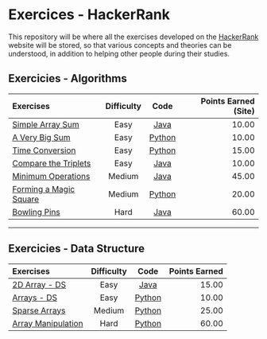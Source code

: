 # Exercices - HackerRank
This repository will be where all the exercises developed on the [HackerRank](https://www.hackerrank.com/dashboard) website will be stored, so that various concepts and theories can be understood, in addition to helping other people during their studies.

## Exercicies - Algorithms

|   Exercises  |  Difficulty  |  Code  |    Points Earned (Site)   |
| :---         |     :---:      |     :---:      |          ---: |
| [Simple Array Sum](https://www.hackerrank.com/challenges/simple-array-sum/problem)   | Easy    | [Java](https://github.com/brunofaria27/HackerRankExercices/tree/main/Algorithms/Easy/Simple%20Array%20Sum)     | 10.00    |
| [A Very Big Sum](https://www.hackerrank.com/challenges/a-very-big-sum/problem?isFullScreen=true)   | Easy    | [Python](https://github.com/brunofaria27/HackerRankExercices/tree/main/Algorithms/Easy/A%20Very%20Big%20Sum)     | 10.00    |
| [Time Conversion](https://www.hackerrank.com/challenges/time-conversion/problem?isFullScreen=true)   | Easy    | [Python](https://github.com/brunofaria27/HackerRankExercices/tree/main/Algorithms/Easy/Time%20Conversion)     | 15.00    |
| [Compare the Triplets](https://www.hackerrank.com/challenges/compare-the-triplets/problem?isFullScreen=true)   | Easy    | [Java](https://github.com/brunofaria27/HackerRankExercices/tree/main/Algorithms/Easy/Compare%20the%20Triplets)     | 10.00    |
| [Minimum Operations](https://www.hackerrank.com/challenges/minimum-operations/problem)   | Medium    | [Java](https://github.com/brunofaria27/HackerRankExercices/tree/main/Algorithms/Medium/Minimum%20Operations)     | 45.00    |
| [Forming a Magic Square](https://www.hackerrank.com/challenges/magic-square-forming/problem)   | Medium    | [Python](https://github.com/brunofaria27/HackerRankExercices/tree/main/Algorithms/Medium/Forming%20a%20Magic%20Square)     | 20.00    |
| [Bowling Pins](https://www.hackerrank.com/challenges/bowling-pins/problem)   | Hard    | [Java](https://github.com/brunofaria27/HackerRankExercices/tree/main/Algorithms/Hard/Bowling%20Pins)     | 60.00    |


----------------------------------------------------
## Exercicies - Data Structure 

|   Exercises  |  Difficulty  |  Code  |    Points Earned    |
| :---         |     :---:      |     :---:      |          ---: |
| [2D Array - DS](https://www.hackerrank.com/challenges/2d-array/problem)   | Easy    | [Java](https://github.com/brunofaria27/HackerRankExercices/tree/main/Data%20Structures/Easy/2D%20Array%20-%20DS)     |15.00    |
| [Arrays - DS](https://www.hackerrank.com/challenges/arrays-ds/problem?isFullScreen=true)   | Easy    | [Python](https://github.com/brunofaria27/HackerRankExercices/tree/main/Algorithms/Easy/A%20Very%20Big%20Sum)     |10.00    |
| [Sparse Arrays](https://www.hackerrank.com/challenges/sparse-arrays/problem?isFullScreen=true)   | Medium    | [Python](https://github.com/brunofaria27/HackerRankExercices/blob/main/Data%20Structures/Medium/Sparse%20Arrays/solution.py)     |25.00    |
| [Array Manipulation](https://www.hackerrank.com/challenges/crush/problem?isFullScreen=true&h_r=next-challenge&h_v=zen)   | Hard    | [Python](https://github.com/brunofaria27/HackerRankExercices/blob/main/Data%20Structures/Hard/Array%20Manipulation/solution.py)     |60.00    |
